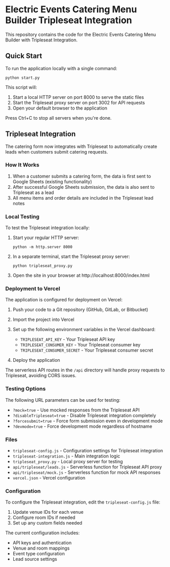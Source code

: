 # Electric Events Catering Menu Builder Tripleseat Integration

This repository contains the code for the Electric Events Catering Menu Builder with Tripleseat Integration.

## Quick Start

To run the application locally with a single command:

```
python start.py
```

This script will:
1. Start a local HTTP server on port 8000 to serve the static files
2. Start the Tripleseat proxy server on port 3002 for API requests
3. Open your default browser to the application

Press Ctrl+C to stop all servers when you're done.

## Tripleseat Integration

The catering form now integrates with Tripleseat to automatically create leads when customers submit catering requests.

### How It Works

1. When a customer submits a catering form, the data is first sent to Google Sheets (existing functionality)
2. After successful Google Sheets submission, the data is also sent to Tripleseat as a lead
3. All menu items and order details are included in the Tripleseat lead notes

### Local Testing

To test the Tripleseat integration locally:

1. Start your regular HTTP server:
   ```
   python -m http.server 8000
   ```

2. In a separate terminal, start the Tripleseat proxy server:
   ```
   python tripleseat_proxy.py
   ```

3. Open the site in your browser at http://localhost:8000/index.html

### Deployment to Vercel

The application is configured for deployment on Vercel:

1. Push your code to a Git repository (GitHub, GitLab, or Bitbucket)
2. Import the project into Vercel
3. Set up the following environment variables in the Vercel dashboard:
   - `TRIPLESEAT_API_KEY` - Your Tripleseat API key
   - `TRIPLESEAT_CONSUMER_KEY` - Your Tripleseat consumer key
   - `TRIPLESEAT_CONSUMER_SECRET` - Your Tripleseat consumer secret

4. Deploy the application

The serverless API routes in the `/api` directory will handle proxy requests to Tripleseat, avoiding CORS issues.

### Testing Options

The following URL parameters can be used for testing:

- `?mock=true` - Use mocked responses from the Tripleseat API
- `?disableTripleseat=true` - Disable Tripleseat integration completely
- `?forcesubmit=true` - Force form submission even in development mode
- `?devmode=true` - Force development mode regardless of hostname

### Files

- `tripleseat-config.js` - Configuration settings for Tripleseat integration
- `tripleseat-integration.js` - Main integration logic
- `tripleseat_proxy.py` - Local proxy server for testing
- `api/tripleseat/leads.js` - Serverless function for Tripleseat API proxy
- `api/tripleseat/mock.js` - Serverless function for mock API responses
- `vercel.json` - Vercel configuration

### Configuration

To configure the Tripleseat integration, edit the `tripleseat-config.js` file:

1. Update venue IDs for each venue
2. Configure room IDs if needed
3. Set up any custom fields needed

The current configuration includes:

- API keys and authentication
- Venue and room mappings
- Event type configuration
- Lead source settings 